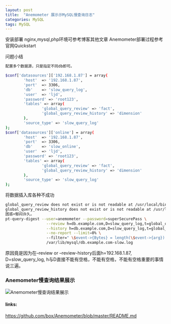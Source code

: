 ```yaml
---
layout: post
title:  "Anemometer 展示示MySQL慢查询日志"
categories: MySQL
tags: MySQL
---
```


安装部署
nginx,mysql,php环境可参考博客其他文章
Anemometer部署过程参考官网Quickstart

问题小结
```bash
配置多个数据源，只是指定不同db即可。

$conf['datasources']['192.168.1.87'] = array(
        'host'  => '192.168.1.87',
        'port'  => 3306,
        'db'    => 'slow_query_log',
        'user'  => 'ljd',
        'password' => 'root123',
        'tables' => array(
                'global_query_review' => 'fact',
                'global_query_review_history' => 'dimension'
        ),
        'source_type' => 'slow_query_log'
);
$conf['datasources']['online'] = array(
        'host'  => '192.168.1.87',
        'port'  => 3306,
        'db'    => 'slow_online',
        'user'  => 'ljd',
        'password' => 'root123',
        'tables' => array(
                'global_query_review' => 'fact',
                'global_query_review_history' => 'dimension'
        ),
        'source_type' => 'slow_query_log'
);
```
<!--more-->
将数据插入库各种不成功
```bash
global_query_review does not exist or is not readable at /usr/local/bin/pt-query-digest line 11265.
global_query_review_history does not exist or is not readable at /usr/local/bin/pt-query-digest line 11265.
困惑+郁闷许久。
pt-query-digest --user=anemometer --password=superSecurePass \
                  --review h=db.example.com,D=slow_query_log,t=global_query_review \
                  --history h=db.example.com,D=slow_query_log,t=global_query_review_history \
                  --no-report --limit=0% \ 
                  --filter=" \$event->{Bytes} = length(\$event->{arg}) and \$event->{hostname}=\"$HOSTNAME\"" \ 
                  /var/lib/mysql/db.example.com-slow.log
```
原因竟是因为在–review or –review-history后面h=192.168.1.87, D=slow_query_log, h与D直接不能有空格，不能有空格，不能有空格重要的事情说三遍。

### Anemometer慢查询结果展示
![Anemometer慢查询结果展示](http://lyln.oss-cn-beijing.aliyuncs.com/wiredtiger/201611/anemometer.jpg)


####  links:
<https://github.com/box/Anemometer/blob/master/README.md>
